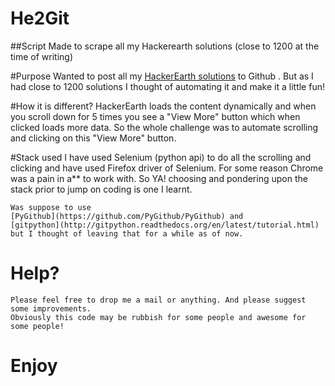 # He2Git


##Script Made to scrape all my Hackerearth solutions (close to 1200 at the time of writing)

#Purpose
       Wanted to post all my [HackerEarth solutions](https://www.hackerearth.com/users/prashantpandeyfun10/)
       to Github . But as I had close to 1200 solutions I thought of automating it and make it a little fun!

#How it is different?
    HackerEarth loads the content dynamically and when you scroll down for 5 times 
    you see a "View More" button which
    when clicked loads more data. So the whole challenge was to automate scrolling 
    and clicking on this "View More"
    button.
    
#Stack used
    I have used Selenium (python api) to do all the scrolling and clicking and have 
    used Firefox driver of Selenium.
    For some reason Chrome was a pain in a** to work with. So YA! choosing and pondering 
    upon the stack prior to jump on coding is one I learnt.
    
    Was suppose to use 
    [PyGithub](https://github.com/PyGithub/PyGithub) and 
    [gitpython](http://gitpython.readthedocs.org/en/latest/tutorial.html)
    but I thought of leaving that for a while as of now.
    
# Help?
    Please feel free to drop me a mail or anything. And please suggest some improvements. 
    Obviously this code may be rubbish for some people and awesome for some people!
    
 # Enjoy  
